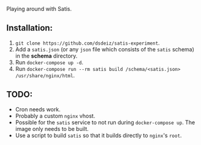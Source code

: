 Playing around with Satis.

## Installation:

1. `git clone https://github.com/dsdeiz/satis-experiment`.
2. Add a `satis.json` (or any `json` file which consists of the `satis` schema) in the **schema** directory.
3. Run `docker-compose up -d`.
4. Run `docker-compose run --rm satis build /schema/<satis.json> /usr/share/nginx/html`.

## TODO:

- Cron needs work.
- Probably a custom `nginx` vhost.
- Possible for the `satis` service to not run during `docker-compose up`. The image only needs to be built.
- Use a script to build `satis` so that it builds directly to `nginx`'s `root`.
